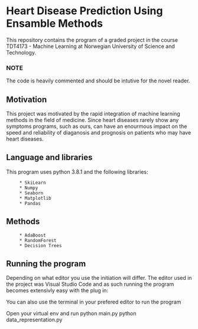 
# Heart Disease Prediction Using Ensamble Methods

This repository contains the program of a graded project in the course TDT4173 - Machine Learning at Norwegian University of Science and Technology.


### NOTE ###

The code is heavily commented and should be intutive for the novel reader.

## Motivation
This project was motivated by the rapid integration of machine learning methods in the field of medicine. Since heart diseases rarely show any symptoms programs, such as ours, can have an enourmous impact on the speed and reliability of diaganosis and prognosis on patients who may have heart diseases. 


## Language and libraries

This program uses python 3.8.1 and the following libraries:

         * SkiLearn
         * Numpy
         * Seaborn
         * Matplotlib
         * Pandas
         


## Methods

         * AdaBoost
         * RandomForest
         * Decision Trees


## Running the program

Depending on what editor you use the initiation will differ. The editor used in the project was Visual Studio Code and as such running the program becomes extensivly easy with the plug in: 

You can also use the terminal in your prefered editor to run the program







Open your virtual env and run python main.py
                          python data_representation.py

